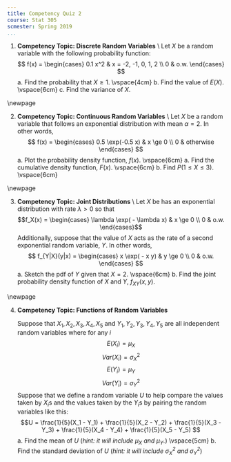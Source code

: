 ```yaml
---
title: Competency Quiz 2
course: Stat 305
scmester: Spring 2019
...
```


1. **Competency Topic: Discrete Random Variables** \\
   Let $X$ be a random variable with the following probability function:
   $$ f(x) = \begin{cases} 0.1 x^2 & x = -2, -1, 0, 1, 2 \\ 0 & o.w. \end{cases} $$
   a. Find the probability that $X \ge 1$. \vspace{4cm}
   b. Find the value of $E(X)$. \vspace{6cm}
   c. Find the variance of $X$.

\newpage

2. **Competency Topic: Continuous Random Variables** \\
   Let $X$ be a random variable that follows an exponential distribution with mean $\alpha = 2$. In other words, $$ f(x) = \begin{cases} 0.5 \exp(-0.5 x) & x \ge 0 \\ 0 & otherwise \end{cases} $$
   a. Plot the probability density function, $f(x)$. \vspace{6cm}
   a. Find the cumulative density function, $F(x)$. \vspace{6cm}
   b. Find $P(1 \le X \le 3)$. \vspace{6cm}

\newpage

3. **Competency Topic: Joint Distributions** \\
   Let $X$ be has an exponential distribution with rate $\lambda > 0$ so that 
   $$f_X(x) = \begin{cases} \lambda \exp( - \lambda x) & x \ge 0 \\ 0 & o.w. \end{cases}$$ 
   Additionally, suppose that the value of $X$ acts as the rate of a second exponential random variable, $Y$. In other words,
   $$ f_{Y|X}(y|x) = \begin{cases} x \exp( - x y) & y \ge 0 \\ 0 & o.w. \end{cases} $$
   a. Sketch the pdf of $Y$ given that $X=2$. \vspace{6cm}
   b. Find the joint probability density function of $X$ and $Y$, $f_{XY}(x, y)$.

\newpage

4. **Competency Topic: Functions of Random Variables**

   Suppose that $X_1, X_2, X_3, X_4, X_5$ and $Y_1, Y_2, Y_3, Y_4, Y_5$ are all independent random variables where for any $i$
   $$E(X_i) = \mu_X$$
   $$Var(X_i) = \sigma_X^2$$
   $$E(Y_i) = \mu_Y$$
   $$Var(Y_i) = \sigma_Y^2$$
   Suppose that we define a random variable $U$ to help compare the values taken by $X_i$s and the values taken by the $Y_i$s by pairing the random variables like this:
   $$U = \frac{1}{5}(X_1 - Y_1) + \frac{1}{5}(X_2 - Y_2) + \frac{1}{5}(X_3 - Y_3) + \frac{1}{5}(X_4 - Y_4) + \frac{1}{5}(X_5 - Y_5) $$
   a. Find the mean of $U$ (*hint: it will include $\mu_X$ and $\mu_Y$.*) \vspace{5cm}
   b. Find the standard deviation of $U$ (*hint: it will include $\sigma_X^2$ and $\sigma_Y^2$*)
